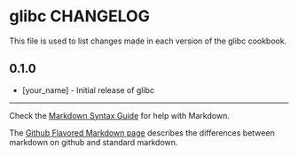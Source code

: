 glibc CHANGELOG
===============

This file is used to list changes made in each version of the glibc cookbook.

0.1.0
-----
- [your_name] - Initial release of glibc

- - -
Check the [Markdown Syntax Guide](http://daringfireball.net/projects/markdown/syntax) for help with Markdown.

The [Github Flavored Markdown page](http://github.github.com/github-flavored-markdown/) describes the differences between markdown on github and standard markdown.
